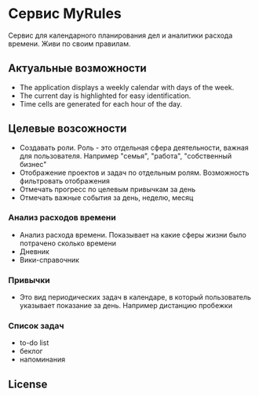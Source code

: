 # Сервис MyRules

Сервис для календарного планирования дел и аналитики расхода времени. Живи по своим правилам.

## Актуальные возможности

- The application displays a weekly calendar with days of the week.
- The current day is highlighted for easy identification.
- Time cells are generated for each hour of the day.

## Целевые возсожности

- Создавать роли. Роль - это отдельная сфера деятельности, важная для пользователя. Например "семья", "работа", "собственный бизнес"
- Отображение проектов и задач по отдельным ролям. Возможность фильтровать отображения
- Отмечать прогресс по целевым привычкам за день
- Отмечать важные события за день, неделю, месяц

### Анализ расходов времени
- Анализ расхода времени. Показывает на какие сферы жизни было потрачено сколько времени
- Дневник
- Вики-справочник

### Привычки
- Это вид периодических задач в календаре, в который пользователь указывает показание за день. Например дистанцию пробежки

### Список задач
- to-do list
- беклог
- напоминания

## License


